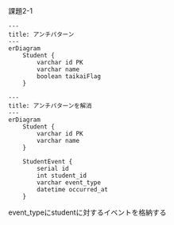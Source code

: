 課題2-1

```mermaid
---
title: アンチパターン
---
erDiagram
    Student {
        varchar id PK
        varchar name
        boolean taikaiFlag
    } 
```

```mermaid
---
title: アンチパターンを解消
---
erDiagram
    Student {
        varchar id PK
        varchar name
    }
    
    StudentEvent {
        serial id
        int student_id
        varchar event_type
        datetime occurred_at
    }
```
event_typeにstudentに対するイベントを格納する

